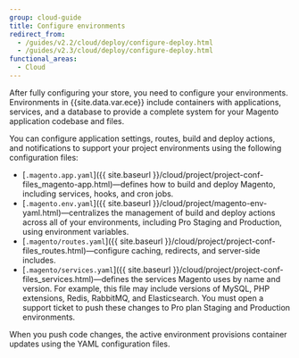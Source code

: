 ```yaml
---
group: cloud-guide
title: Configure environments
redirect_from:
  - /guides/v2.2/cloud/deploy/configure-deploy.html
  - /guides/v2.3/cloud/deploy/configure-deploy.html
functional_areas:
  - Cloud
---
```

After fully configuring your store, you need to configure your environments. Environments in {{site.data.var.ece}} include containers with applications, services, and a database to provide a complete system for your Magento application codebase and files.

You can configure application settings, routes, build and deploy actions, and notifications to support your project environments using the following configuration files:

-  [`.magento.app.yaml`]({{ site.baseurl }}/cloud/project/project-conf-files_magento-app.html)—defines how to build and deploy Magento, including services, hooks, and cron jobs.
-  [`.magento.env.yaml`]({{ site.baseurl }}/cloud/project/magento-env-yaml.html)—centralizes the management of build and deploy actions across all of your environments, including Pro Staging and Production, using environment variables.
-  [`.magento/routes.yaml`]({{ site.baseurl }}/cloud/project/project-conf-files_routes.html)—configure caching, redirects, and server-side includes.
-  [`.magento/services.yaml`]({{ site.baseurl }}/cloud/project/project-conf-files_services.html)—defines the services Magento uses by name and version. For example, this file may include versions of MySQL, PHP extensions, Redis, RabbitMQ, and Elasticsearch. You must open a support ticket to push these changes to Pro plan Staging and Production environments.

When you push code changes, the active environment provisions container updates using the YAML configuration files.
